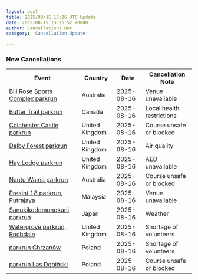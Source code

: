 ```yaml
---
layout: post
title: 2025/08/15 15:26 UTC Update
date: 2025-08-15 15:26:52 +0000
author: Cancellations Bot
category: 'Cancellation Update'

---
```


<h3>New Cancellations</h3>
<div class='hscrollable'>
<table style='width: 100%'>
    <tr>
        <th>Event</th>
        <th>Country</th>
        <th>Date</th>
        <th>Cancellation Note</th>
    </tr>
    <tr>
        <td><a href="https://www.parkrun.com.au/billrosesportscomplex">Bill Rose Sports Complex parkrun</a></td>
        <td>Australia</td>
        <td>2025-08-16</td>
        <td>Venue unavailable</td>
    </tr>
    <tr>
        <td><a href="https://www.parkrun.ca/buttertrail">Butter Trail parkrun</a></td>
        <td>Canada</td>
        <td>2025-08-16</td>
        <td>Local health restrictions</td>
    </tr>
    <tr>
        <td><a href="https://www.parkrun.org.uk/colchestercastle">Colchester Castle parkrun</a></td>
        <td>United Kingdom</td>
        <td>2025-08-16</td>
        <td>Course unsafe or blocked</td>
    </tr>
    <tr>
        <td><a href="https://www.parkrun.org.uk/dalbyforest">Dalby Forest parkrun</a></td>
        <td>United Kingdom</td>
        <td>2025-08-16</td>
        <td>Air quality</td>
    </tr>
    <tr>
        <td><a href="https://www.parkrun.org.uk/haylodge">Hay Lodge parkrun</a></td>
        <td>United Kingdom</td>
        <td>2025-08-16</td>
        <td>AED unavailable</td>
    </tr>
    <tr>
        <td><a href="https://www.parkrun.com.au/nantuwama">Nantu Wama parkrun</a></td>
        <td>Australia</td>
        <td>2025-08-16</td>
        <td>Course unsafe or blocked</td>
    </tr>
    <tr>
        <td><a href="https://www.parkrun.my/presint18">Presint 18 parkrun, Putrajaya</a></td>
        <td>Malaysia</td>
        <td>2025-08-16</td>
        <td>Venue unavailable</td>
    </tr>
    <tr>
        <td><a href="https://www.parkrun.jp/sanukikodomonokuni">Sanukikodomonokuni parkrun</a></td>
        <td>Japan</td>
        <td>2025-08-16</td>
        <td>Weather</td>
    </tr>
    <tr>
        <td><a href="https://www.parkrun.org.uk/watergrove">Watergrove parkrun, Rochdale</a></td>
        <td>United Kingdom</td>
        <td>2025-08-16</td>
        <td>Shortage of volunteers</td>
    </tr>
    <tr>
        <td><a href="https://www.parkrun.pl/chrzanow">parkrun Chrzanów</a></td>
        <td>Poland</td>
        <td>2025-08-16</td>
        <td>Shortage of volunteers</td>
    </tr>
    <tr>
        <td><a href="https://www.parkrun.pl/lasdebinski">parkrun Las Dębiński</a></td>
        <td>Poland</td>
        <td>2025-08-16</td>
        <td>Course unsafe or blocked</td>
    </tr>
</table>
</div>

